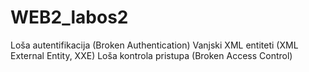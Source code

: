# WEB2_labos2
Loša autentifikacija (Broken Authentication)
Vanjski XML entiteti (XML External Entity, XXE)
Loša kontrola pristupa (Broken Access Control)